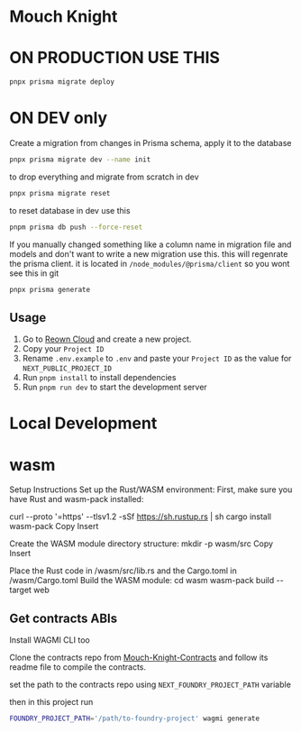 # Mouch Knight

# ON PRODUCTION USE THIS
```bash
pnpx prisma migrate deploy
```

# ON DEV only
Create a migration from changes in Prisma schema, apply it to the database
```bash
pnpx prisma migrate dev --name init
```
to drop everything and migrate from scratch in dev

```bash
pnpx prisma migrate reset
```

to reset database in dev use this 
```bash
pnpm prisma db push --force-reset
```

If you manually changed something like a column name in migration file and models and don't want to write a new migration use this. this will regenrate the prisma client. it is located in `/node_modules/@prisma/client` so you wont see this in git
```bash
pnpx prisma generate
```

## Usage

1. Go to [Reown Cloud](https://cloud.reown.com) and create a new project.
2. Copy your `Project ID`
3. Rename `.env.example` to `.env` and paste your `Project ID` as the value for `NEXT_PUBLIC_PROJECT_ID`
4. Run `pnpm install` to install dependencies
5. Run `pnpm run dev` to start the development server


# Local Development
# wasm

Setup Instructions
Set up the Rust/WASM environment:
First, make sure you have Rust and wasm-pack installed:

curl --proto '=https' --tlsv1.2 -sSf https://sh.rustup.rs | sh
cargo install wasm-pack
Copy
Insert

Create the WASM module directory structure:
mkdir -p wasm/src
Copy
Insert

Place the Rust code in /wasm/src/lib.rs and the Cargo.toml in /wasm/Cargo.toml
Build the WASM module:
cd wasm
wasm-pack build --target web


## Get contracts ABIs
Install WAGMI CLI too

Clone the contracts repo from [Mouch-Knight-Contracts](https://github.com/0x4r45h/mouch-knight-contracts) and follow its readme file to compile the contracts.    

set the path to the contracts repo using `NEXT_FOUNDRY_PROJECT_PATH` variable

then in this project run 
```bash
FOUNDRY_PROJECT_PATH='/path/to-foundry-project' wagmi generate
```

